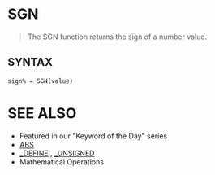 # SGN
> The SGN function returns the sign of a number value.

## SYNTAX
`sign% = SGN(value)`

# SEE ALSO
* Featured in our "Keyword of the Day" series
* [ABS](ABS.md)
* [_DEFINE](_DEFINE.md) , [_UNSIGNED](_UNSIGNED.md)
* Mathematical Operations

